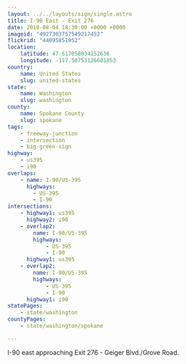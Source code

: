 ```yaml
---
layout: ../../layouts/sign/single.astro
title: I-90 East - Exit 276
date: 2018-08-04 18:30:00 +0000 +0000
imageid: "4927303757549217452"
flickrid: "44095851952"
location:
    latitude: 47.617058034252636
    longitude: -117.50753126601853
country:
    name: United States
    slug: united-states
state:
    name: Washington
    slug: washington
county:
    name: Spokane County
    slug: spokane
tags:
    - freeway-junction
    - intersection
    - big-green-sign
highway:
    - us395
    - i90
overlaps:
    - name: I-90/US-395
      highways:
        - US-395
        - I-90
intersections:
    - highway1: us395
      highway2: i90
    - overlap2:
        name: I-90/US-395
        highways:
            - US-395
            - I-90
      highway1: us395
    - overlap2:
        name: I-90/US-395
        highways:
            - US-395
            - I-90
      highway1: i90
statePages:
    - state/washington
countyPages:
    - state/washington/spokane

---
```

I-90 east approaching Exit 276 - Geiger Blvd./Grove Road.